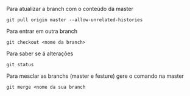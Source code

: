 
Para atualizar a branch com o conteúdo da master

`git pull origin master --allow-unrelated-histories`

Para entrar em outra branch

`git checkout <nome da branch>`

Para saber se á alterações

`git status`

Para mesclar as branchs (master e festure)
gere o comando na master

`git merge <nome da sua branch`

